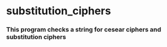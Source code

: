 # substitution_ciphers

### This program checks a string for cesear ciphers and substitution ciphers
